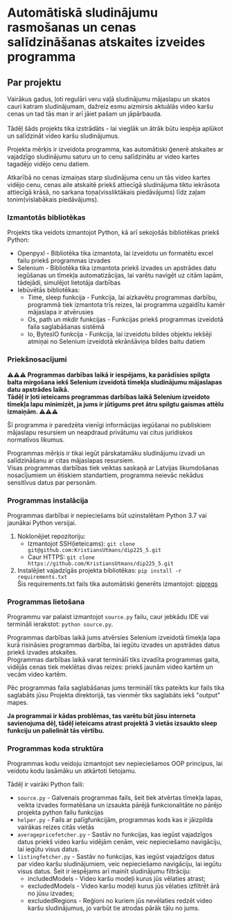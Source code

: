 # Automātiskā sludinājumu rasmošanas un cenas salīdzināšanas atskaites izveides programma

## Par projektu
Vairākus gadus, ļoti regulāri veru vaļā sludinājumu mājaslapu un skatos cauri katram sludinājumam, dažreiz esmu aizmirsis aktuālās video karšu cenas un tad tās man ir arī jāiet pašam un jāpārbauda.<br><br>
Tādēļ šāds projekts tika izstrādāts - lai vieglāk un ātrāk būtu iespēja aplūkot un salīdzināt video karšu sludinājumus.

Projekta mērķis ir izveidota programma, kas automātiski ģenerē atskaites ar vajadzīgo sludinājumu saturu un to cenu salīdzinātu ar video kartes tagadējo vidējo cenu datiem.

Atkarībā no cenas izmaiņas starp sludinājuma cenu un tās video kartes vidējo cenu, cenas aile atskaitē priekš attiecīgā sludinājuma tiktu iekrāsota attiecīgā krāsā, no sarkana toņa(vissliktākais piedāvājums) līdz zaļam tonim(vislabākais piedāvājums).

### Izmantotās bibliotēkas

Projekts tika veidots izmantojot Python, kā arī sekojošās bibliotēkas priekš Python:
* Openpyxl - Bibliotēka tika izmantota, lai izveidotu un formatētu excel failu priekš programmas izvades
* Selenium - Bibliotēka tika izmantota priekš izvades un apstrādes datu iegūšanas un tīmekļa automatizācijas, lai varētu navigēt uz citām lapām, tādejādi, simulējot lietotāja darbības
* Iebūvētās bibliotēkas:
  * Time, sleep funkcija - Funkcija, lai aizkavētu programmas darbību, programmā tiek izmantota trīs reizes, lai programma uzgaidītu kamēr mājaslapa ir atvērusies
  * Os, path un mkdir funkcijas - Funkcijas priekš programmas izveidotā faila saglabāšanas sistēmā
  * Io, BytesIO funkcija - Funkcija, lai izveidotu bildes objektu iekšēji atmiņai no Selenium izveidotā ekrānšāviņa bildes baitu datiem

### Priekšnosacījumi

**⚠️⚠️⚠️ Programmas darbības laikā ir iespējams, ka parādīsies spilgta balta mirgošana iekš Selenium izveidotā tīmekļa sludinājumu mājaslapas datu apstrādes laikā.**<br>
**Tādēļ ir ļoti ieteicams programmas darbības laikā Selenium izveidoto tīmekļa lapu minimizēt, ja jums ir jūtīgums pret ātru spilgtu gaismas attēlu izmaiņām. ⚠️⚠️⚠️**

Šī programma ir paredzēta vienīgi informācijas iegūšanai no publiskiem mājaslapu resursiem un neapdraud privātumu vai citus juridiskos normatīvos likumus.<br>

Programmas mērķis ir tikai iegūt pārskatamāku sludinājumu izvadi un salīdzināšanu ar citas mājaslapas resursiem.<br>
Visas programmas darbības tiek veiktas saskaņā ar Latvijas likumdošanas nosacījumiem un ētiskiem standartiem, programma neievāc nekādus sensitīvus datus par personām.

### Programmas instalācija

Programmas darbībai ir nepieciešams būt uzinstalētam Python 3.7 vai jaunākai Python versijai.

1. Noklonējiet repozitoriju:
   - Izmantojot SSH(ieteicams): ```git clone git@github.com:KristiansUtmans/dip225_5.git```
   - Caur HTTPS: ```git clone https://github.com/KristiansUtmans/dip225_5.git```
2. Instalējiet vajadzīgās projekta bibliotēkas: ```pip install -r requirements.txt```<br>
Šis requirements.txt fails tika automātiski ģenerēts izmantojot: [pipreqs](https://github.com/bndr/pipreqs)

### Programmas lietošana

Programmu var palaist izmantojot ```source.py``` failu, caur jebkādu IDE vai termināli ierakstot: ```python source.py```.

Programmas darbības laikā jums atvērsies Selenium izveidotā tīmekļa lapa kurā risināsies programmas darbība, lai iegūtu izvades un apstrādes datus priekš izvades atskaites.<br>
Programmas darbības laikā varat terminālī tiks izvadīta programmas gaita, vidējās cenas tiek meklētas divas reizes: priekš jaunām video kartēm un vecām video kartēm.

Pēc programmas faila saglabāšanas jums terminālī tiks pateikts kur fails tika saglabāts jūsu Projekta direktorijā, tas vienmēr tiks saglabāts iekš "output" mapes.

**Ja programmai ir kādas problēmas, tas varētu būt jūsu interneta savienojuma dēļ, tādēļ ieteicams atrast projektā 3 vietās izsaukto sleep funkciju un palielināt tās vērtību.**

### Programmas koda struktūra

Programmas kodu veidoju izmantojot sev nepieciešamos OOP principus, lai veidotu kodu lasāmāku un atkārtoti lietojamu.

Tādēļ ir vairāki Python faili:
* ```source.py``` - Galvenais programmas fails, šeit tiek atvērtas tīmekļa lapas, veikta izvades formatēšana un izsaukta pārējā funkcionalitāte no pārējo projekta python failu funkcijas
* ```helper.py``` - Fails ar palīgfunkcijām, programmas kods kas ir jāizpilda vairākas reizes citās vietās
* ```averagepricefetcher.py``` - Sastāv no funkcijas, kas iegūst vajadzīgos datus priekš video karšu vidējām cenām, veic nepieciešamo navigāciju, lai iegūtu visus datus.
* ```listingfetcher.py``` - Sastāv no funkcijas, kas iegūst vajadzīgos datus par video karšu sludinājumiem, veic nepieciešamo navigāciju, lai iegūtu visus datus. Šeit ir iespējams arī mainīt sludinājumu filtrāciju: 
  * includedModels - Video karšu modeļi kurus jūs vēlaties atrast;
  * excludedModels - Video karšu modeļi kurus jūs vēlaties izfiltrēt ārā no jūsu izvades;
  * excludedRegions - Reģioni no kuriem jūs nevēlaties redzēt video karšu sludinājumus, jo varbūt tie atrodas pārāk tālu no jums.